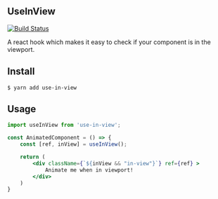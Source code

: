 ## UseInView

[![Build Status](https://travis-ci.org/elinadenfina/useInView.svg?branch=master)](https://travis-ci.org/elinadenfina/useInView)

A react hook which makes it easy to check if your component is in the viewport.

## Install

```
$ yarn add use-in-view
```

## Usage

```jsx
import useInView from 'use-in-view';

const AnimatedComponent = () => {
	const [ref, inView] = useInView();

	return (
		<div className={`${inView && "in-view"}`} ref={ref} >
			Animate me when in viewport! 
		</div>
	)
}

```


